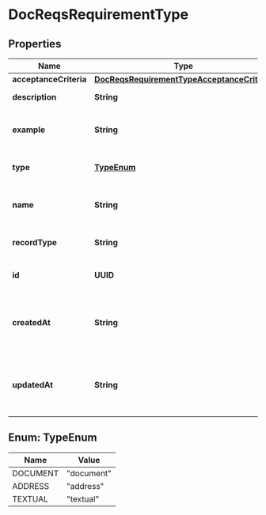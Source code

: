 

# DocReqsRequirementType


## Properties

Name | Type | Description | Notes
------------ | ------------- | ------------- | -------------
**acceptanceCriteria** | [**DocReqsRequirementTypeAcceptanceCriteria**](DocReqsRequirementTypeAcceptanceCriteria.md) |  |  [optional]
**description** | **String** | Describes the requirement type |  [optional]
**example** | **String** | Provides one or more examples of acceptable documents |  [optional]
**type** | [**TypeEnum**](#TypeEnum) | Defines the type of this requirement type |  [optional]
**name** | **String** | A short descriptive name for this requirement_type |  [optional] [readonly]
**recordType** | **String** | Identifies the type of the resource |  [optional] [readonly]
**id** | **UUID** | Identifies the associated document |  [optional] [readonly]
**createdAt** | **String** | ISO 8601 formatted date-time indicating when the resource was created. |  [optional] [readonly]
**updatedAt** | **String** | ISO 8601 formatted date-time indicating when the resource was last updated. |  [optional] [readonly]



## Enum: TypeEnum

Name | Value
---- | -----
DOCUMENT | &quot;document&quot;
ADDRESS | &quot;address&quot;
TEXTUAL | &quot;textual&quot;



